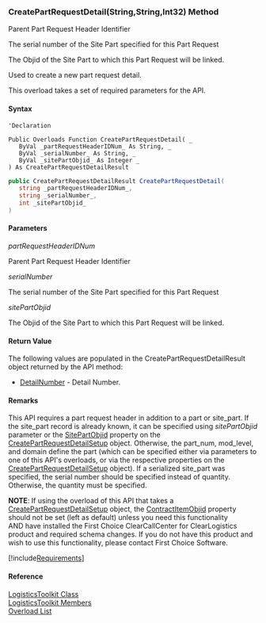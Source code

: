 ﻿### CreatePartRequestDetail(String,String,Int32) Method

Parent Part Request Header Identifier

The serial number of the Site Part specified for this Part Request

The Objid of the Site Part to which this Part Request will be linked.

Used to create a new part request detail.

This overload takes a set of required parameters for the API.

#### Syntax

```vbnet
'Declaration
 
Public Overloads Function CreatePartRequestDetail( _
   ByVal _partRequestHeaderIDNum_ As String, _
   ByVal _serialNumber_ As String, _
   ByVal _sitePartObjid_ As Integer _
) As CreatePartRequestDetailResult
```

```csharp
public CreatePartRequestDetailResult CreatePartRequestDetail( 
   string _partRequestHeaderIDNum_,
   string _serialNumber_,
   int _sitePartObjid_
)
```

#### Parameters

_partRequestHeaderIDNum_

Parent Part Request Header Identifier

_serialNumber_

The serial number of the Site Part specified for this Part Request

_sitePartObjid_

The Objid of the Site Part to which this Part Request will be linked.

#### Return Value

The following values are populated in the CreatePartRequestDetailResult object returned by the API method:

*   [DetailNumber](FChoice.Toolkits.Clarify~FChoice.Toolkits.Clarify.Logistics.CreatePartRequestDetailResult~DetailNumber.md) \- Detail Number.

#### Remarks

This API requires a part request header in addition to a part or site_part. If the site_part record is already known, it can be specified using _sitePartObjid_ parameter or the [SitePartObjid](FChoice.Toolkits.Clarify~FChoice.Toolkits.Clarify.Logistics.CreatePartRequestDetailSetup~SitePartObjid.md) property on the [CreatePartRequestDetailSetup](FChoice.Toolkits.Clarify~FChoice.Toolkits.Clarify.Logistics.CreatePartRequestDetailSetup.md) object. Otherwise, the part_num, mod_level, and domain define the part (which can be specified either via parameters to one of this API's overloads, or via the respective properties on the [CreatePartRequestDetailSetup](FChoice.Toolkits.Clarify~FChoice.Toolkits.Clarify.Logistics.CreatePartRequestDetailSetup.md) object). If a serialized site_part was specified, the serial number should be specified instead of quantity. Otherwise, the quantity must be specified.

**NOTE**: If using the overload of this API that takes a [CreatePartRequestDetailSetup](FChoice.Toolkits.Clarify~FChoice.Toolkits.Clarify.Logistics.CreatePartRequestDetailSetup.md) object, the [ContractItemObjid](FChoice.Toolkits.Clarify~FChoice.Toolkits.Clarify.Logistics.CreatePartRequestDetailSetup~ContractItemObjid.md) property should not be set (left as default) unless you need this functionality AND have installed the First Choice ClearCallCenter for ClearLogistics product and required schema changes. If you do not have this product and wish to use this functionality, please contact First Choice Software.

[!include[Requirements](../partials/requirements.md)]

#### Reference

[LogisticsToolkit Class](FChoice.Toolkits.Clarify~FChoice.Toolkits.Clarify.Logistics.LogisticsToolkit.md)  
[LogisticsToolkit Members](FChoice.Toolkits.Clarify~FChoice.Toolkits.Clarify.Logistics.LogisticsToolkit_members.md)  
[Overload List](FChoice.Toolkits.Clarify~FChoice.Toolkits.Clarify.Logistics.LogisticsToolkit~CreatePartRequestDetail.md)
